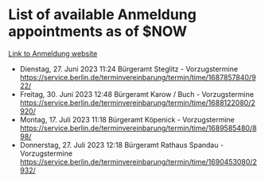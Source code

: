 # List of available Anmeldung appointments as of $NOW
[Link to Anmeldung website](https://service.berlin.de/terminvereinbarung/termin/tag.php?termin=1&anliegen[]=120686&dienstleisterlist=122210,122217,327316,122219,327312,122227,327314,122231,327346,122243,327348,122254,122252,329742,122260,329745,122262,329748,122271,327278,122273,327274,122277,327276,330436,122280,327294,122282,327290,122284,327292,122291,327270,122285,327266,122286,327264,122296,327268,150230,329760,122297,327286,122294,327284,122312,329763,122314,329775,122304,327330,122311,327334,122309,327332,317869,122281,327352,122279,329772,122283,122276,327324,122274,327326,122267,329766,122246,327318,122251,327320,122257,327322,122208,327298,122226,327300&herkunft=http%3A%2F%2Fservice.berlin.de%2Fdienstleistung%2F120686%2F)
- Dienstag, 27. Juni 2023 11:24 Bürgeramt Steglitz - Vorzugstermine https://service.berlin.de/terminvereinbarung/termin/time/1687857840/922/
- Freitag, 30. Juni 2023 12:48 Bürgeramt Karow / Buch - Vorzugstermine https://service.berlin.de/terminvereinbarung/termin/time/1688122080/2920/
- Montag, 17. Juli 2023 11:18 Bürgeramt Köpenick - Vorzugstermine https://service.berlin.de/terminvereinbarung/termin/time/1689585480/898/
- Donnerstag, 27. Juli 2023 12:18 Bürgeramt Rathaus Spandau - Vorzugstermine https://service.berlin.de/terminvereinbarung/termin/time/1690453080/2932/
